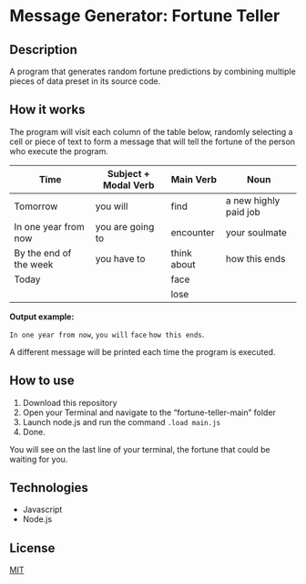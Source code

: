 # Message Generator: Fortune Teller

## Description

A program that generates random fortune predictions by combining multiple pieces of data preset in its source code.

## How it works

The program will visit each column of the table below, randomly selecting a cell or piece of text to form a message that will tell the fortune of the person who execute the program.

| Time | Subject + Modal Verb | Main Verb | Noun |
| --- | --- | --- | --- |
| Tomorrow | you will | find | a new highly paid job |
| In one year from now | you are going to | encounter  | your soulmate |
| By the end of the week | you have to | think about | how this ends |
| Today |  | face |  |
|  |  | lose |  |

**Output example:**

`In one year from now`, `you will` `face` `how this ends`.

A different message will be printed each time the program is executed.

## How to use

1. Download this repository
2. Open your Terminal and navigate to the “fortune-teller-main” folder
3. Launch node.js and run the command `.load main.js`
4. Done.

You will see on the last line of your terminal, the fortune that could be waiting for you.

## Technologies

- Javascript
- Node.js

## License

[MIT](LICENSE.txt)
